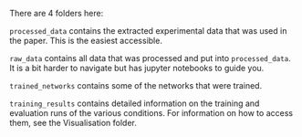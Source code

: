 There are 4 folders here:

```processed_data``` contains the extracted experimental data that was used in the paper. This is the easiest accessible.

```raw_data``` contains all data that was processed and put into ```processed_data```. It is a bit harder to navigate but has jupyter notebooks to guide you.

```trained_networks``` contains some of the networks that were trained. 

```training_results``` contains detailed information on the training and evaluation runs of the various conditions. For information on how to access them, see the Visualisation folder.